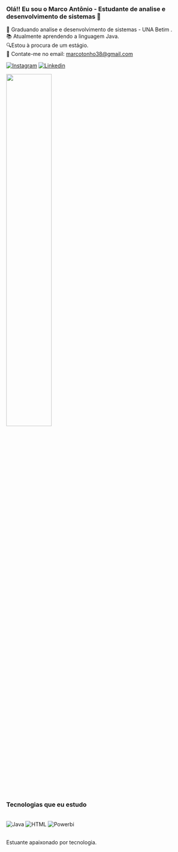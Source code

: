 
### Olá!! Eu sou o Marco Antônio - Estudante de  analise e desenvolvimento de sistemas 🙏
🔭 Graduando analise e desenvolvimento de sistemas - UNA Betim .<br/>
📚 Atualmente aprendendo a linguagem Java.<br/>
🔍Estou à procura de um estágio.<br/>
📧 Contate-me no email: marcotonho38@gmail.com <br/>

[![Instagram](https://img.shields.io/badge/Instagram-E4405F?style=for-the-badge&logo=instagram&logoColor=white)](https://www.instagram.com/marcoantoniomj/)
[![Linkedin](https://img.shields.io/badge/LinkedIn-0077B5?style=for-the-badge&logo=linkedin&logoColor=white)](https://www.linkedin.com/in/marco-antonio-044313236/)

<img width="49%" src="https://github-readme-stats.vercel.app/api/top-langs/?username=MarcoantonioMj&layout=compact&langs_count=7&theme=dracula"/>
</div>

### Tecnologias que eu estudo 
<div style="display: inline_block"><br/>
<img aling="center" alt="Java" src="https://img.shields.io/badge/Java-ED8B00?style=for-the-badge&logo=openjdk&logoColor=white"/>
<img aling="center" alt="HTML" src="https://img.shields.io/badge/HTML5-E34F26?style=for-the-badge&logo=html5&logoColor=white"/>
<img aling="center" alt="Powerbi" src="https://img.shields.io/badge/Microsoft_Office-D83B01?style=for-the-badge&logo=microsoft-office&logoColor=white"/>
</div><br/>

Estuante apaixonado por tecnologia.



